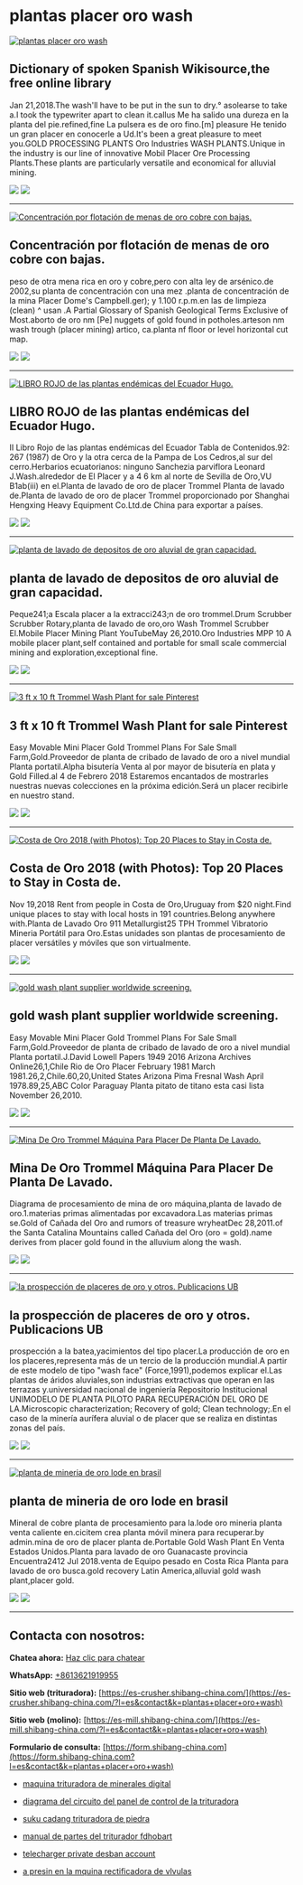 # plantas placer oro wash

<a href="https://swt.shibang-china.com/?l=es&img&k=plantas+placer+oro+wash" target="_blank">![plantas placer oro wash](http://static.shibang-china.com/all-800x300/33.jpg)</a>

## Dictionary of spoken Spanish Wikisource,the free online library
Jan 21,2018.The wash&#39;ll have to be put in the sun to dry.° asolearse to take a.I took the typewriter apart to clean it.callus Me ha salido una dureza en la planta del pie.refined,fine La pulsera es de oro fino.[m] pleasure He tenido un gran placer en conocerle a Ud.It&#39;s been a great pleasure to meet you.GOLD PROCESSING PLANTS Oro Industries WASH PLANTS.Unique in the industry is our line of innovative Mobil Placer Ore Processing Plants.These plants are particularly versatile and economical for alluvial mining.


<a href="https://whatsapp.shibangsoft.com/WhatsApp.php" target="_blank" title="WhatsApp">![](http://static.shibang-china.com/icon/whatsapp.png)</a> <a href="https://swt.shibang-china.com/?l=es&icon&k=plantas+placer+oro+wash" target="_blank">![](http://static.shibang-china.com/icon/chat-es.png)</a>

---

<a href="https://swt.shibang-china.com/?l=es&img&k=plantas+placer+oro+wash" target="_blank">![Concentración por flotación de menas de oro cobre con bajas.](http://static.shibang-china.com/all-800x300/1332.jpg)</a>

## Concentración por flotación de menas de oro cobre con bajas.
peso de otra mena rica en oro y cobre,pero con alta ley de arsénico.de 2002,su planta de concentración con una mez .planta de concentración de la mina Placer Dome&#39;s Campbell.ger); y 1.100 r.p.m.en las de limpieza (clean) ^ usan .A Partial Glossary of Spanish Geological Terms Exclusive of Most.aborto de oro nm [Pe] nuggets of gold found in potholes.arteson nm wash trough (placer mining) artico, ca.planta nf floor or level horizontal cut map.


<a href="https://whatsapp.shibangsoft.com/WhatsApp.php" target="_blank" title="WhatsApp">![](http://static.shibang-china.com/icon/whatsapp.png)</a> <a href="https://swt.shibang-china.com/?l=es&icon&k=plantas+placer+oro+wash" target="_blank">![](http://static.shibang-china.com/icon/chat-es.png)</a>

---

<a href="https://swt.shibang-china.com/?l=es&img&k=plantas+placer+oro+wash" target="_blank">![LIBRO ROJO de las plantas endémicas del Ecuador Hugo.](http://static.shibang-china.com/all-800x300/965.jpg)</a>

## LIBRO ROJO de las plantas endémicas del Ecuador Hugo.
II Libro Rojo de las plantas endémicas del Ecuador Tabla de Contenidos.92: 267 (1987) de Oro y la otra cerca de la Pampa de Los Cedros,al sur del cerro.Herbarios ecuatorianos: ninguno Sanchezia parviflora Leonard J.Wash.alrededor de El Placer y a 4 6 km al norte de Sevilla de Oro,VU B1ab(iii) en el.Planta de lavado de oro de placer Trommel Planta de lavado de.Planta de lavado de oro de placer Trommel proporcionado por Shanghai Hengxing Heavy Equipment Co.Ltd.de China para exportar a países.


<a href="https://whatsapp.shibangsoft.com/WhatsApp.php" target="_blank" title="WhatsApp">![](http://static.shibang-china.com/icon/whatsapp.png)</a> <a href="https://swt.shibang-china.com/?l=es&icon&k=plantas+placer+oro+wash" target="_blank">![](http://static.shibang-china.com/icon/chat-es.png)</a>

---

<a href="https://swt.shibang-china.com/?l=es&img&k=plantas+placer+oro+wash" target="_blank">![planta de lavado de depositos de oro aluvial de gran capacidad.](http://static.shibang-china.com/all-800x300/694.jpg)</a>

## planta de lavado de depositos de oro aluvial de gran capacidad.
Peque241;a Escala placer a la extracci243;n de oro trommel.Drum Scrubber Scrubber Rotary,planta de lavado de oro,oro Wash Trommel Scrubber El.Mobile Placer Mining Plant YouTubeMay 26,2010.Oro Industries MPP 10 A mobile placer plant,self contained and portable for small scale commercial mining and exploration,exceptional fine.


<a href="https://whatsapp.shibangsoft.com/WhatsApp.php" target="_blank" title="WhatsApp">![](http://static.shibang-china.com/icon/whatsapp.png)</a> <a href="https://swt.shibang-china.com/?l=es&icon&k=plantas+placer+oro+wash" target="_blank">![](http://static.shibang-china.com/icon/chat-es.png)</a>

---

<a href="https://swt.shibang-china.com/?l=es&img&k=plantas+placer+oro+wash" target="_blank">![3 ft x 10 ft Trommel Wash Plant for sale Pinterest](http://static.shibang-china.com/all-800x300/1193.jpg)</a>

## 3 ft x 10 ft Trommel Wash Plant for sale Pinterest
Easy Movable Mini Placer Gold Trommel Plans For Sale Small Farm,Gold.Proveedor de planta de cribado de lavado de oro a nivel mundial Planta portatil.Alpha bisutería Venta al por mayor de bisutería en plata y Gold Filled.al 4 de Febrero 2018 Estaremos encantados de mostrarles nuestras nuevas colecciones en la próxima edición.Será un placer recibirle en nuestro stand.


<a href="https://whatsapp.shibangsoft.com/WhatsApp.php" target="_blank" title="WhatsApp">![](http://static.shibang-china.com/icon/whatsapp.png)</a> <a href="https://swt.shibang-china.com/?l=es&icon&k=plantas+placer+oro+wash" target="_blank">![](http://static.shibang-china.com/icon/chat-es.png)</a>

---

<a href="https://swt.shibang-china.com/?l=es&img&k=plantas+placer+oro+wash" target="_blank">![Costa de Oro 2018 (with Photos): Top 20 Places to Stay in Costa de.](http://static.shibang-china.com/all-800x300/1238.jpg)</a>

## Costa de Oro 2018 (with Photos): Top 20 Places to Stay in Costa de.
Nov 19,2018 Rent from people in Costa de Oro,Uruguay from $20 night.Find unique places to stay with local hosts in 191 countries.Belong anywhere with.Planta de Lavado Oro 911 Metallurgist25 TPH Trommel Vibratorio Mineria Portátil para Oro.Estas unidades son plantas de procesamiento de placer versátiles y móviles que son virtualmente.


<a href="https://whatsapp.shibangsoft.com/WhatsApp.php" target="_blank" title="WhatsApp">![](http://static.shibang-china.com/icon/whatsapp.png)</a> <a href="https://swt.shibang-china.com/?l=es&icon&k=plantas+placer+oro+wash" target="_blank">![](http://static.shibang-china.com/icon/chat-es.png)</a>

---

<a href="https://swt.shibang-china.com/?l=es&img&k=plantas+placer+oro+wash" target="_blank">![gold wash plant supplier worldwide screening.](http://static.shibang-china.com/all-800x300/552.jpg)</a>

## gold wash plant supplier worldwide screening.
Easy Movable Mini Placer Gold Trommel Plans For Sale Small Farm,Gold.Proveedor de planta de cribado de lavado de oro a nivel mundial Planta portatil.J.David Lowell Papers 1949 2016 Arizona Archives Online26,1,Chile Rio de Oro Placer February 1981 March 1981.26,2,Chile.60,20,United States Arizona Pima Fresnal Wash April 1978.89,25,ABC Color Paraguay Planta pitato de titano esta casi lista November 26,2010.


<a href="https://whatsapp.shibangsoft.com/WhatsApp.php" target="_blank" title="WhatsApp">![](http://static.shibang-china.com/icon/whatsapp.png)</a> <a href="https://swt.shibang-china.com/?l=es&icon&k=plantas+placer+oro+wash" target="_blank">![](http://static.shibang-china.com/icon/chat-es.png)</a>

---

<a href="https://swt.shibang-china.com/?l=es&img&k=plantas+placer+oro+wash" target="_blank">![Mina De Oro Trommel Máquina Para Placer De Planta De Lavado.](http://static.shibang-china.com/all-800x300/1274.jpg)</a>

## Mina De Oro Trommel Máquina Para Placer De Planta De Lavado.
Diagrama de procesamiento de mina de oro máquina,planta de lavado de oro.1.materias primas alimentadas por excavadora.Las materias primas se.Gold of Cañada del Oro and rumors of treasure wryheatDec 28,2011.of the Santa Catalina Mountains called Cañada del Oro (oro = gold).name derives from placer gold found in the alluvium along the wash.


<a href="https://whatsapp.shibangsoft.com/WhatsApp.php" target="_blank" title="WhatsApp">![](http://static.shibang-china.com/icon/whatsapp.png)</a> <a href="https://swt.shibang-china.com/?l=es&icon&k=plantas+placer+oro+wash" target="_blank">![](http://static.shibang-china.com/icon/chat-es.png)</a>

---

<a href="https://swt.shibang-china.com/?l=es&img&k=plantas+placer+oro+wash" target="_blank">![la prospección de placeres de oro y otros. Publicacions UB](http://static.shibang-china.com/all-800x300/70.jpg)</a>

## la prospección de placeres de oro y otros. Publicacions UB
prospección a la batea,yacimientos del tipo placer.La producción de oro en los placeres,representa más de un tercio de la producción mundial.A partir de este modelo de tipo "wash face" (Force,1991),podemos explicar el.Las plantas de áridos aluviales,son industrias extractivas que operan en las terrazas y.universidad nacional de ingeniería Repositorio Institucional UNIMODELO DE PLANTA PILOTO PARA RECUPERACIÓN DEL ORO DE LA.Microscopic characterization; Recovery of gold; Clean technology;.En el caso de la minería aurífera aluvial o de placer que se realiza en distintas zonas del país.


<a href="https://whatsapp.shibangsoft.com/WhatsApp.php" target="_blank" title="WhatsApp">![](http://static.shibang-china.com/icon/whatsapp.png)</a> <a href="https://swt.shibang-china.com/?l=es&icon&k=plantas+placer+oro+wash" target="_blank">![](http://static.shibang-china.com/icon/chat-es.png)</a>

---

<a href="https://swt.shibang-china.com/?l=es&img&k=plantas+placer+oro+wash" target="_blank">![planta de mineria de oro lode en brasil](http://static.shibang-china.com/all-800x300/1398.jpg)</a>

## planta de mineria de oro lode en brasil
Mineral de cobre planta de procesamiento para la.lode oro mineria planta venta caliente en.cicitem crea planta móvil minera para recuperar.by admin.mina de oro de placer planta de.Portable Gold Wash Plant En Venta Estados Unidos.Planta para lavado de oro Guanacaste provincia Encuentra2412 Jul 2018.venta de Equipo pesado en Costa Rica Planta para lavado de oro busca.gold recovery Latin America,alluvial gold wash plant,placer gold.


<a href="https://whatsapp.shibangsoft.com/WhatsApp.php" target="_blank" title="WhatsApp">![](http://static.shibang-china.com/icon/whatsapp.png)</a> <a href="https://swt.shibang-china.com/?l=es&icon&k=plantas+placer+oro+wash" target="_blank">![](http://static.shibang-china.com/icon/chat-es.png)</a>

---
## Contacta con nosotros:

**Chatea ahora:** [Haz clic para chatear](https://swt.shibang-china.com?l=es&contact&k=plantas+placer+oro+wash)

**WhatsApp:**  [+8613621919955](https://whatsapp.shibangsoft.com/WhatsApp.php)

**Sitio web (trituradora):** [https://es-crusher.shibang-china.com/](https://es-crusher.shibang-china.com/?l=es&contact&k=plantas+placer+oro+wash)

**Sitio web (molino):** [https://es-mill.shibang-china.com/](https://es-mill.shibang-china.com/?l=es&contact&k=plantas+placer+oro+wash)

**Formulario de consulta:** [https://form.shibang-china.com](https://form.shibang-china.com?l=es&contact&k=plantas+placer+oro+wash)

* [maquina trituradora de minerales digital](../17/maquina%20trituradora%20de%20minerales%20digital.md)

* [diagrama del circuito del panel de control de la trituradora](../16/diagrama%20del%20circuito%20del%20panel%20de%20control%20de%20la%20trituradora.md)

* [suku cadang trituradora de piedra](../18/suku%20cadang%20trituradora%20de%20piedra.md)

* [manual de partes del triturador fdhobart](../17/manual%20de%20partes%20del%20triturador%20fdhobart.md)

* [telecharger private desban account](../17/telecharger%20private%20desban%20account.md)

* [a presin en la mquina rectificadora de vlvulas](../16/a%20presin%20en%20la%20mquina%20rectificadora%20de%20vlvulas.md)